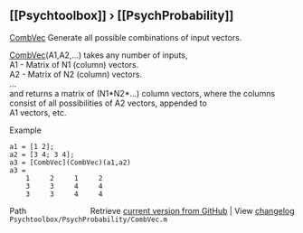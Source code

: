 ## [[Psychtoolbox]] &#8250; [[PsychProbability]]

[CombVec](CombVec) Generate all possible combinations of input vectors.  
  
   [CombVec](CombVec)(A1,A2,...) takes any number of inputs,  
      A1 - Matrix of N1 (column) vectors.  
      A2 - Matrix of N2 (column) vectors.  
      ...  
    and returns a matrix of (N1\*N2\*...) column vectors, where the columns  
    consist of all possibilities of A2 vectors, appended to  
    A1 vectors, etc.  
  
  Example  
  
    a1 = [1 2];  
    a2 = [3 4; 3 4];  
    a3 = [CombVec](CombVec)(a1,a2)  
    a3 =   
        1     2     1     2  
        3     3     4     4  
        3     3     4     4  




<div class="code_header" style="text-align:right;">
  <span style="float:left;">Path&nbsp;&nbsp;</span> <span class="counter">Retrieve <a href=
  "https://raw.github.com/Psychtoolbox-3/Psychtoolbox-3/beta/Psychtoolbox/PsychProbability/CombVec.m">current version from GitHub</a> | View <a href=
  "https://github.com/Psychtoolbox-3/Psychtoolbox-3/commits/beta/Psychtoolbox/PsychProbability/CombVec.m">changelog</a></span>
</div>
<div class="code">
  <code>Psychtoolbox/PsychProbability/CombVec.m</code>
</div>

